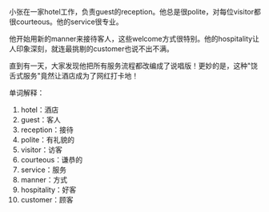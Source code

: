 小张在一家hotel工作，负责guest的reception。他总是很polite，对每位visitor都很courteous。他的service很专业。

他开始用新的manner来接待客人，这些welcome方式很特别。他的hospitality让人印象深刻，就连最挑剔的customer也说不出不满。

直到有一天，大家发现他把所有服务流程都改编成了说唱版！更妙的是，这种"饶舌式服务"竟然让酒店成为了网红打卡地！

单词解释：
1. hotel：酒店
2. guest：客人
3. reception：接待
4. polite：有礼貌的
5. visitor：访客
6. courteous：谦恭的
7. service：服务
8. manner：方式
9. hospitality：好客
10. customer：顾客 